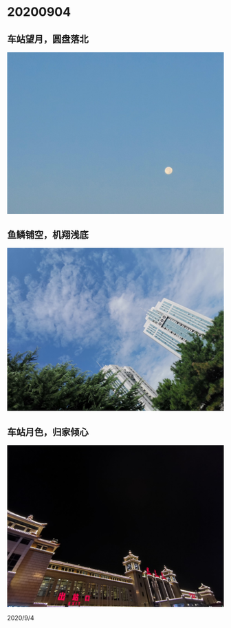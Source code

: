 # 20200904

## 车站望月，圆盘落北

![](../../assets/001/IMG_20200904_055706.jpg)

## 鱼鳞铺空，机翔浅底

![](../../assets/001/IMG_20200904_101724.jpg)

## 车站月色，归家倾心

![](../../assets/001/IMG_20200904_210410.jpg)

2020/9/4